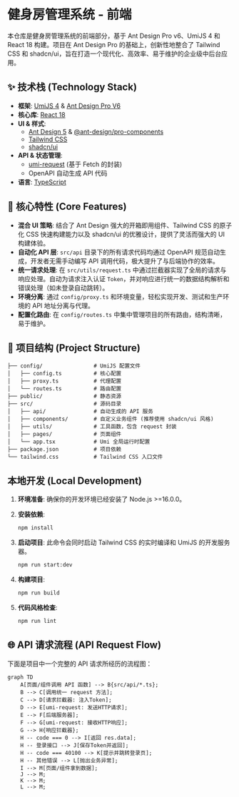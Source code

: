 # 健身房管理系统 - 前端

本仓库是健身房管理系统的前端部分，基于 Ant Design Pro v6、UmiJS 4 和 React 18 构建。项目在 Ant Design Pro 的基础上，创新性地整合了 Tailwind CSS 和 shadcn/ui，旨在打造一个现代化、高效率、易于维护的企业级中后台应用。

## ✨ 技术栈 (Technology Stack)

-   **框架**: [UmiJS 4](https://umijs.org/) & [Ant Design Pro V6](https://pro.ant.design/)
-   **核心库**: [React 18](https://reactjs.org/)
-   **UI & 样式**:
    -   [Ant Design 5](https://ant.design/) & [@ant-design/pro-components](https://procomponents.ant.design/)
    -   [Tailwind CSS](https://tailwindcss.com/)
    -   [shadcn/ui](https://ui.shadcn.com/)
-   **API & 状态管理**:
    -   [umi-request](https://github.com/umijs/umi-request) (基于 Fetch 的封装)
    -   OpenAPI 自动生成 API 代码
-   **语言**: [TypeScript](https://www.typescriptlang.org/)

## 🚀 核心特性 (Core Features)

-   **混合 UI 策略**: 结合了 Ant Design 强大的开箱即用组件、Tailwind CSS 的原子化 CSS 快速构建能力以及 shadcn/ui 的优雅设计，提供了灵活而强大的 UI 构建体验。
-   **自动化 API 层**: `src/api` 目录下的所有请求代码均通过 OpenAPI 规范自动生成，开发者无需手动编写 API 调用代码，极大提升了与后端协作的效率。
-   **统一请求处理**: 在 `src/utils/request.ts` 中通过拦截器实现了全局的请求与响应处理。自动为请求注入认证 `Token`，并对响应进行统一的数据结构解析和错误处理（如未登录自动跳转）。
-   **环境分离**: 通过 `config/proxy.ts` 和环境变量，轻松实现开发、测试和生产环境的 API 地址分离与代理。
-   **配置化路由**: 在 `config/routes.ts` 中集中管理项目的所有路由，结构清晰，易于维护。

## 📁 项目结构 (Project Structure)

```
├── config/                # UmiJS 配置文件
│   ├── config.ts          # 核心配置
│   ├── proxy.ts           # 代理配置
│   └── routes.ts          # 路由配置
├── public/                # 静态资源
├── src/                   # 源码目录
│   ├── api/               # 自动生成的 API 服务
│   ├── components/        # 自定义业务组件 (推荐使用 shadcn/ui 风格)
│   ├── utils/             # 工具函数，包含 request 封装
│   ├── pages/             # 页面组件
│   └── app.tsx            # Umi 全局运行时配置
├── package.json           # 项目依赖
└── tailwind.css           # Tailwind CSS 入口文件
```

## 本地开发 (Local Development)

1.  **环境准备**: 确保你的开发环境已经安装了 Node.js >=16.0.0。

2.  **安装依赖**:
    ```bash
    npm install
    ```

3.  **启动项目**:
    此命令会同时启动 Tailwind CSS 的实时编译和 UmiJS 的开发服务器。
    ```bash
    npm run start:dev
    ```

4.  **构建项目**:
    ```bash
    npm run build
    ```

5.  **代码风格检查**:
    ```bash
    npm run lint
    ```

## 🌐 API 请求流程 (API Request Flow)

下面是项目中一个完整的 API 请求所经历的流程图：

```mermaid
graph TD
    A[页面/组件调用 API 函数] --> B{src/api/*.ts};
    B --> C[调用统一 request 方法];
    C --> D[请求拦截器: 注入Token];
    D --> E[umi-request: 发送HTTP请求];
    E --> F[后端服务器];
    F --> G[umi-request: 接收HTTP响应];
    G --> H{响应拦截器};
    H -- code === 0 --> I[返回 res.data];
    H -- 登录接口 --> J[保存Token并返回];
    H -- code === 40100 --> K[提示并跳转登录页];
    H -- 其他错误 --> L[抛出业务异常];
    I --> M[页面/组件拿到数据];
    J --> M;
    K --> M;
    L --> M;
```

